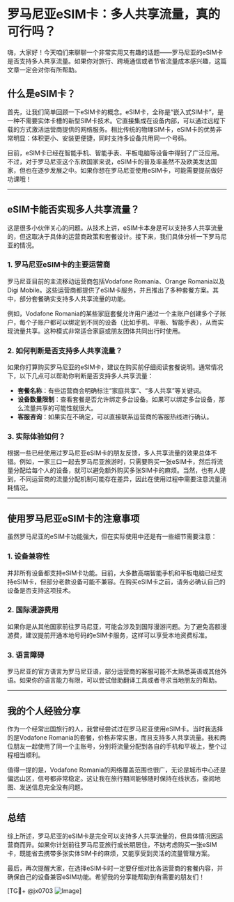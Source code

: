 # 罗马尼亚eSIM卡：多人共享流量，真的可行吗？

嗨，大家好！今天咱们来聊聊一个非常实用又有趣的话题——罗马尼亚的eSIM卡是否支持多人共享流量。如果你对旅行、跨境通信或者节省流量成本感兴趣，这篇文章一定会对你有所帮助。

## 什么是eSIM卡？

首先，让我们简单回顾一下eSIM卡的概念。eSIM卡，全称是“嵌入式SIM卡”，是一种不需要实体卡槽的新型SIM卡技术。它直接集成在设备内部，可以通过远程下载的方式激活运营商提供的网络服务。相比传统的物理SIM卡，eSIM卡的优势非常明显：体积更小、安装更便捷，同时支持多设备共用同一个号码。

目前，eSIM卡已经在智能手机、智能手表、平板电脑等设备中得到了广泛应用。不过，对于罗马尼亚这个东欧国家来说，eSIM卡的普及率虽然不及欧美发达国家，但也在逐步发展之中。如果你想在罗马尼亚使用eSIM卡，可能需要提前做好功课哦！

---

## eSIM卡能否实现多人共享流量？

这是很多小伙伴关心的问题。从技术上讲，eSIM卡本身是可以支持多人共享流量的，但这取决于具体的运营商政策和套餐设计。接下来，我们具体分析一下罗马尼亚的情况。

### 1. **罗马尼亚eSIM卡的主要运营商**
罗马尼亚目前的主流移动运营商包括Vodafone Romania、Orange Romania以及Digi Mobile。这些运营商都提供了eSIM卡服务，并且推出了多种套餐方案。其中，部分套餐确实支持多人共享流量的功能。

例如，Vodafone Romania的某些家庭套餐允许用户通过一个主账户创建多个子账户，每个子账户都可以绑定到不同的设备（比如手机、平板、智能手表），从而实现流量共享。这种模式非常适合家庭或朋友团体共同出行时使用。

### 2. **如何判断是否支持多人共享流量？**
如果你打算购买罗马尼亚的eSIM卡，建议在购买前仔细阅读套餐说明。通常情况下，以下几点可以帮助你判断是否支持多人共享流量：

- **套餐名称**：有些运营商会明确标注“家庭共享”、“多人共享”等关键词。
- **设备数量限制**：查看套餐是否允许绑定多台设备。如果可以绑定多台设备，那么流量共享的可能性就很大。
- **客服咨询**：如果实在不确定，可以直接联系运营商的客服热线进行确认。

### 3. **实际体验如何？**
根据一些已经使用过罗马尼亚eSIM卡的朋友反馈，多人共享流量的效果总体不错。例如，一家三口一起去罗马尼亚旅游时，只需要购买一张eSIM卡，然后将流量分配给每个人的设备，就可以避免额外购买多张SIM卡的麻烦。当然，也有人提到，不同运营商的流量分配机制可能存在差异，因此在使用过程中需要注意流量消耗情况。

---

## 使用罗马尼亚eSIM卡的注意事项

虽然罗马尼亚的eSIM卡功能强大，但在实际使用中还是有一些细节需要注意：

### 1. **设备兼容性**
并非所有设备都支持eSIM卡功能。目前，大多数高端智能手机和平板电脑已经支持eSIM卡，但部分老款设备可能不兼容。在购买eSIM卡之前，请务必确认自己的设备是否支持这项技术。

### 2. **国际漫游费用**
如果你是从其他国家前往罗马尼亚，可能会涉及到国际漫游问题。为了避免高额漫游费，建议提前开通本地号码的eSIM卡服务，这样可以享受本地资费标准。

### 3. **语言障碍**
罗马尼亚的官方语言为罗马尼亚语，部分运营商的客服可能不太熟悉英语或其他外语。如果你的语言能力有限，可以尝试借助翻译工具或者寻求当地朋友的帮助。

---

## 我的个人经验分享

作为一个经常出国旅行的人，我曾经尝试过在罗马尼亚使用eSIM卡。当时我选择的是Vodafone Romania的套餐，价格非常实惠，而且支持多人共享流量。我和两位朋友一起使用了同一个主账号，分别将流量分配到各自的手机和平板上，整个过程相当顺利。

值得一提的是，Vodafone Romania的网络覆盖范围也很广，无论是城市中心还是偏远山区，信号都非常稳定。这让我在旅行期间能够随时保持在线状态，查阅地图、发送信息完全没有问题。

---

## 总结

综上所述，罗马尼亚的eSIM卡是完全可以支持多人共享流量的，但具体情况因运营商而异。如果你计划前往罗马尼亚旅行或长期居住，不妨考虑购买一张eSIM卡，既能省去携带多张实体SIM卡的麻烦，又能享受到灵活的流量管理方案。

最后，再次提醒大家，在选择eSIM卡时一定要仔细对比各运营商的套餐内容，并确保自己的设备兼容eSIM功能。希望我的分享能帮助到有需要的朋友们！

[TG💪+ @jx0703 ![Image](https://github.com/user-attachments/assets/dbca1d08-cadb-493c-b0ec-ad6f7a83f270)]